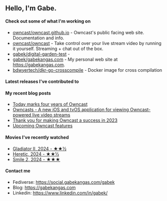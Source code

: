 ## Hello, I'm Gabe.

#### Check out some of what I'm working on

- [owncast/owncast.github.io](https://github.com/owncast/owncast.github.io) - Owncast&#39;s public facing web site.  Documentation and info.
- [owncast/owncast](https://github.com/owncast/owncast) - Take control over your live stream video by running it yourself.  Streaming &#43; chat out of the box.
- [gabek/digital-garden-test](https://github.com/gabek/digital-garden-test) - 
- [gabek/gabekangas.com](https://github.com/gabek/gabekangas.com) - My personal web site at https://gabekangas.com.
- [bdwyertech/dkr-go-crosscompile](https://github.com/bdwyertech/dkr-go-crosscompile) - Docker image for cross compilation

#### Latest releases I've contributed to


#### My recent blog posts

- [Today marks four years of Owncast](https://gabekangas.com/blog/2024/05/today-marks-four-years-of-owncast/)
- [Owncasts - A new iOS and tvOS application for viewing Owncast-powered live video streams](https://gabekangas.com/blog/2024/01/owncasts-a-new-ios-and-tvos-application-for-viewing-owncast-powered-live-video-streams/)
- [Thank you for making Owncast a success in 2023](https://gabekangas.com/blog/2024/01/thank-you-for-making-owncast-a-success-in-2023/)
- [Upcoming Owncast features](https://gabekangas.com/blog/2023/04/upcoming-owncast-features/)

#### Movies I've recently watched

- [Gladiator II, 2024 - ★★½](https://letterboxd.com/gabekangas/film/gladiator-ii/)
- [Heretic, 2024 - ★★½](https://letterboxd.com/gabekangas/film/heretic-2024/)
- [Smile 2, 2024 - ★★★](https://letterboxd.com/gabekangas/film/smile-2-2024/)

#### Contact me

- Fediverse: https://social.gabekangas.com/gabek
- Blog: https://gabekangas.com
- Linkedin: https://www.linkedin.com/in/gabek/
